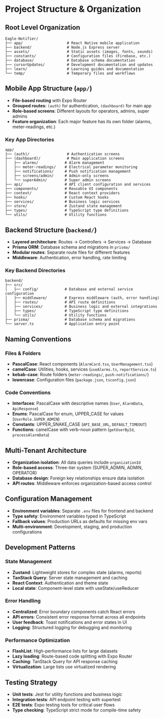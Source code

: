 # Project Structure & Organization

## Root Level Organization
```
Eagle-Notifier/
├── app/                    # React Native mobile application
├── backend/                # Node.js Express server
├── assets/                 # Static assets (images, fonts, sounds)
├── constants/              # Configuration files (Firebase, etc.)
├── database/               # Database schema documentation
├── cursorUpdates/          # Development documentation and updates
├── learn/                  # Learning guides and documentation
└── temp/                   # Temporary files and workflows
```

## Mobile App Structure (`app/`)
- **File-based routing** with Expo Router
- **Grouped routes**: `(auth)` for authentication, `(dashboard)` for main app
- **Role-based screens**: Different layouts for operators, admins, super admins
- **Feature organization**: Each major feature has its own folder (alarms, meter-readings, etc.)

### Key App Directories
```
app/
├── (auth)/                 # Authentication screens
├── (dashboard)/            # Main application screens
│   ├── alarms/            # Alarm management
│   ├── meter-readings/    # Electrical parameter monitoring
│   ├── notifications/     # Push notification management
│   ├── screens/admin/     # Admin-only screens
│   └── superAdmin/        # Super admin screens
├── api/                   # API client configuration and services
├── components/            # Reusable UI components
├── context/               # React context providers
├── hooks/                 # Custom React hooks
├── services/              # Business logic services
├── store/                 # Zustand state management
├── types/                 # TypeScript type definitions
└── utils/                 # Utility functions
```

## Backend Structure (`backend/`)
- **Layered architecture**: Routes → Controllers → Services → Database
- **Prisma ORM**: Database schema and migrations in `prisma/`
- **Modular routes**: Separate route files for different features
- **Middleware**: Authentication, error handling, rate limiting

### Key Backend Directories
```
backend/
├── src/
│   ├── config/            # Database and external service configuration
│   ├── middleware/        # Express middleware (auth, error handling)
│   ├── routes/            # API route definitions
│   ├── services/          # Business logic and external integrations
│   ├── types/             # TypeScript type definitions
│   └── utils/             # Utility functions
├── prisma/                # Database schema and migrations
└── server.ts              # Application entry point
```

## Naming Conventions

### Files & Folders
- **PascalCase**: React components (`AlarmCard.tsx`, `UserManagement.tsx`)
- **camelCase**: Utilities, hooks, services (`useAlarms.ts`, `reportService.ts`)
- **kebab-case**: Route folders (`meter-readings/`, `push-notifications/`)
- **lowercase**: Configuration files (`package.json`, `tsconfig.json`)

### Code Conventions
- **Interfaces**: PascalCase with descriptive names (`User`, `AlarmData`, `ApiResponse`)
- **Enums**: PascalCase for enum, UPPER_CASE for values (`UserRole.SUPER_ADMIN`)
- **Constants**: UPPER_SNAKE_CASE (`API_BASE_URL`, `DEFAULT_TIMEOUT`)
- **Functions**: camelCase with verb-noun pattern (`getUserById`, `processAlarmData`)

## Multi-Tenant Architecture
- **Organization isolation**: All data queries include `organizationId`
- **Role-based access**: Three-tier system (SUPER_ADMIN, ADMIN, OPERATOR)
- **Database design**: Foreign key relationships ensure data isolation
- **API routes**: Middleware enforces organization-based access control

## Configuration Management
- **Environment variables**: Separate `.env` files for frontend and backend
- **Type safety**: Environment variables typed in TypeScript
- **Fallback values**: Production URLs as defaults for missing env vars
- **Multi-environment**: Development, staging, and production configurations

## Development Patterns

### State Management
- **Zustand**: Lightweight stores for complex state (alarms, reports)
- **TanStack Query**: Server state management and caching
- **React Context**: Authentication and theme state
- **Local state**: Component-level state with useState/useReducer

### Error Handling
- **Centralized**: Error boundary components catch React errors
- **API errors**: Consistent error response format across all endpoints
- **User feedback**: Toast notifications and error states in UI
- **Logging**: Structured logging for debugging and monitoring

### Performance Optimization
- **FlashList**: High-performance lists for large datasets
- **Lazy loading**: Route-based code splitting with Expo Router
- **Caching**: TanStack Query for API response caching
- **Virtualization**: Large lists use virtualized rendering

## Testing Strategy
- **Unit tests**: Jest for utility functions and business logic
- **Integration tests**: API endpoint testing with supertest
- **E2E tests**: Expo testing tools for critical user flows
- **Type checking**: TypeScript strict mode for compile-time safety